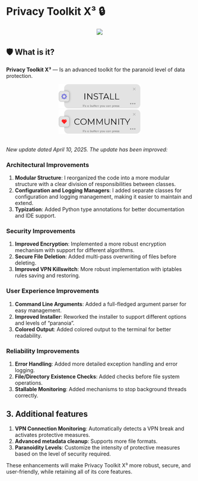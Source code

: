 # Privacy Toolkit X³ 🔒

<div id="header" align="center">
<img src="https://i.imgur.com/pB6HoVa.png" width="350"/>
</div>


## 🛡️ What is it?

**Privacy Toolkit X³** — Is an advanced toolkit for the paranoid level of data protection.

<div id="header" align="center">
<a href="https://drknvpn.github.io/privacy-toolkit-x/">
  <img src="https://raw.githubusercontent.com/drknvpn/privacy-toolkit-x/refs/heads/main/don't%20open/ins.png" width="220" height="65" width="100">
</a>
</div>

<div id="header" align="center">
<a href="https://github.com/drknvpn/privacy-toolkit-x/issues">
  <img src="https://raw.githubusercontent.com/drknvpn/privacy-toolkit-x/refs/heads/main/don't%20open/comm.png" width="220" height="65" width="100">
</a>
</div>

<br>



*New update dated April 10, 2025.
The update has been improved:*

### Architectural Improvements

1. **Modular Structure**: I reorganized the code into a more modular structure with a clear division of responsibilities between classes.
2. **Configuration and Logging Managers**: I added separate classes for configuration and logging management, making it easier to maintain and extend.
3. **Typization**: Added Python type annotations for better documentation and IDE support.


### Security Improvements

1. **Improved Encryption**: Implemented a more robust encryption mechanism with support for different algorithms.
2. **Secure File Deletion**: Added multi-pass overwriting of files before deleting.
3. **Improved VPN Killswitch**: More robust implementation with iptables rules saving and restoring.


### User Experience Improvements

1. **Command Line Arguments**: Added a full-fledged argument parser for easy management.
2. **Improved Installer**: Reworked the installer to support different options and levels of “paranoia”.
3. **Colored Output**: Added colored output to the terminal for better readability.


### Reliability Improvements

1. **Error Handling**: Added more detailed exception handling and error logging.
2. **File/Directory Existence Checks**: Added checks before file system operations.
3. **Stallable Monitoring**: Added mechanisms to stop background threads correctly.


## 3. Additional features

1. **VPN Connection Monitoring**: Automatically detects a VPN break and activates protective measures.
2. **Advanced metadata cleanup**: Supports more file formats.
3. **Paranoidity Levels**: Customize the intensity of protective measures based on the level of security required.


These enhancements will make Privacy Toolkit X³ more robust, secure, and user-friendly, while retaining all of its core features.

